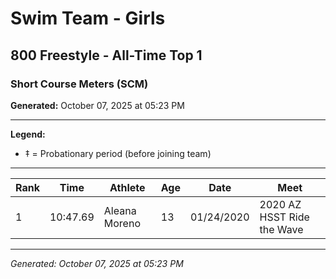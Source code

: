 # Swim Team - Girls
## 800 Freestyle - All-Time Top 1
### Short Course Meters (SCM)

**Generated:** October 07, 2025 at 05:23 PM

---

**Legend:**
- ‡ = Probationary period (before joining team)

---

| Rank | Time | Athlete | Age | Date | Meet |
|------|------|---------|-----|------|------|
| 1 | 10:47.69 | Aleana Moreno | 13 | 01/24/2020 | 2020 AZ HSST Ride the Wave  |

---

*Generated: October 07, 2025 at 05:23 PM*
